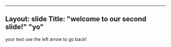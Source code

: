 
---
Layout: slide
Title: "welcome to our second slide!"
"yo"
---

your text
use the left arrow to go back!
